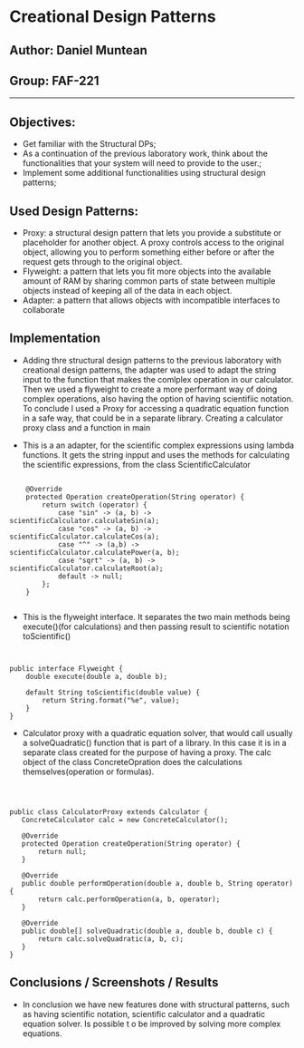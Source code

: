 # Creational Design Patterns


## Author: Daniel Muntean
## Group: FAF-221



----

## Objectives:

* Get familiar with the Structural DPs;
* As a continuation of the previous laboratory work, think about the functionalities that your system will need to provide to the user.;
* Implement some additional functionalities using structural design patterns;


## Used Design Patterns: 

* Proxy: a structural design pattern that lets you provide a substitute or placeholder for another object. A proxy controls access to the original object, allowing you to perform something either before or after the request gets through to the original object.
* Flyweight: a pattern that lets you fit more objects into the available amount of RAM by sharing common parts of state between multiple objects instead of keeping all of the data in each object.
* Adapter: a pattern that allows objects with incompatible interfaces to collaborate


## Implementation

* Adding thre structural design patterns to the previous laboratory with creational design patterns, the adapter was used to adapt the string input to the function that makes the comlplex operation in our calculator. Then we used a flyweight to create a more performant way of doing complex operations, also having the option of having scientifiic notation. To conclude I used a Proxy for accessing a quadratic equation function in a safe way, that could be in a separate library. Creating a calculator proxy class and a function in main 
  


* This is a an adapter, for the scientific complex expressions using lambda functions. It gets the string inpput and uses the methods for calculating the scientific expressions, from the class ScientificCalculator

```

    @Override
    protected Operation createOperation(String operator) {
        return switch (operator) {
            case "sin" -> (a, b) -> scientificCalculator.calculateSin(a);
            case "cos" -> (a, b) -> scientificCalculator.calculateCos(a);
            case "^" -> (a,b) -> scientificCalculator.calculatePower(a, b);
            case "sqrt" -> (a, b) -> scientificCalculator.calculateRoot(a);
            default -> null;
        };
    }


```
* This is the flyweight interface. It separates the two main methods being execute()(for calculations) and then passing result to scientific notation toScientific()

```


public interface Flyweight {
    double execute(double a, double b);

    default String toScientific(double value) {
        return String.format("%e", value);
    }
}

```
* Calculator proxy with a quadratic equation solver, that would call usually a solveQuadratic() function that is part of a library. In this case it is in a separate class created for the purpose of having a proxy. The calc object of the class ConcreteOpration does the calculations themselves(operation or formulas).
 ```



public class CalculatorProxy extends Calculator {
    ConcreteCalculator calc = new ConcreteCalculator();

    @Override
    protected Operation createOperation(String operator) {
        return null;
    }

    @Override
    public double performOperation(double a, double b, String operator) {
        return calc.performOperation(a, b, operator);
    }

    @Override
    public double[] solveQuadratic(double a, double b, double c) {
        return calc.solveQuadratic(a, b, c);
    }
}

```



## Conclusions / Screenshots / Results
* In conclusion we have new features done with structural patterns, such as having scientific notation, scientific calculator and a quadratic equation solver. Is possible t
o be improved by solving more complex equations.
